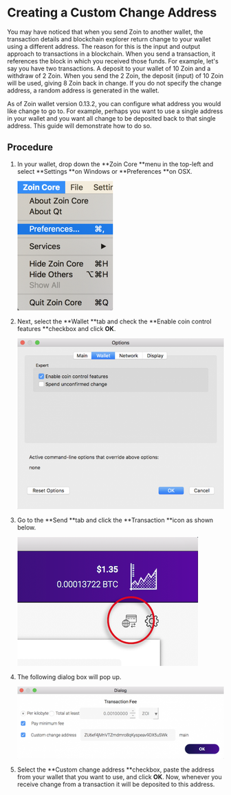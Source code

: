 # Creating a Custom Change Address

You may have noticed that when you send Zoin to another wallet, the transaction details and blockchain explorer return change to your wallet using a different address. The reason for this is the input and output approach to transactions in a blockchain. When you send a transaction, it references the block in which you received those funds. For example, let's say you have two transactions. A deposit to your wallet of 10 Zoin and a withdraw of 2 Zoin. When you send the 2 Zoin, the deposit \(input\) of 10 Zoin will be used, giving 8 Zoin back in change. If you do not specify the change address, a random address is generated in the wallet.

As of Zoin wallet version 0.13.2, you can configure what address you would like change to go to. For example, perhaps you want to use a single address in your wallet and you want all change to be deposited back to that single address. This guide will demonstrate how to do so.

## Procedure

1. In your wallet, drop down the **Zoin Core **menu in the top-left and select **Settings **on Windows or **Preferences **on OSX.

   ![](/assets/zoin-menu.png)

1. Next, select the **Wallet **tab and check the **Enable coin control features **checkbox and click **OK**.

   ![](/assets/wallet-options.png)

1. Go to the **Send **tab and click the **Transaction **icon as shown below.

   ![](/assets/wallet-transaction-menu.png)

1. The following dialog box will pop up.

   ![](/assets/transaction-menu-dialog.png)

2. Select the **Custom change address **checkbox, paste the address from your wallet that you want to use, and click **OK**. Now, whenever you receive change from a transaction it will be deposited to this address.



